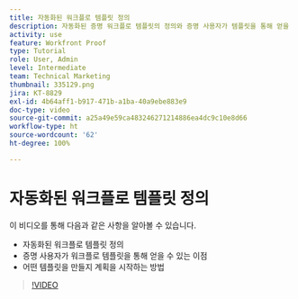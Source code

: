 ```yaml
---
title: 자동화된 워크플로 템플릿 정의
description: 자동화된 증명 워크플로 템플릿의 정의와 증명 사용자가 템플릿을 통해 얻을 수 있는 이점을 알아봅니다. 어떤 템플릿을 만들지 계획을 시작합니다.
activity: use
feature: Workfront Proof
type: Tutorial
role: User, Admin
level: Intermediate
team: Technical Marketing
thumbnail: 335129.png
jira: KT-8829
exl-id: 4b64aff1-b917-471b-a1ba-40a9ebe883e9
doc-type: video
source-git-commit: a25a49e59ca483246271214886ea4dc9c10e8d66
workflow-type: ht
source-wordcount: '62'
ht-degree: 100%

---
```


# 자동화된 워크플로 템플릿 정의

이 비디오를 통해 다음과 같은 사항을 알아볼 수 있습니다.

* 자동화된 워크플로 템플릿 정의
* 증명 사용자가 워크플로 템플릿을 통해 얻을 수 있는 이점
* 어떤 템플릿을 만들지 계획을 시작하는 방법

>[!VIDEO](https://video.tv.adobe.com/v/335129/?quality=12&learn=on)

<!---
Learn More Icon
Automated workflow overview
Create and manage Automated Workflow templates
Configure a proof
--->
